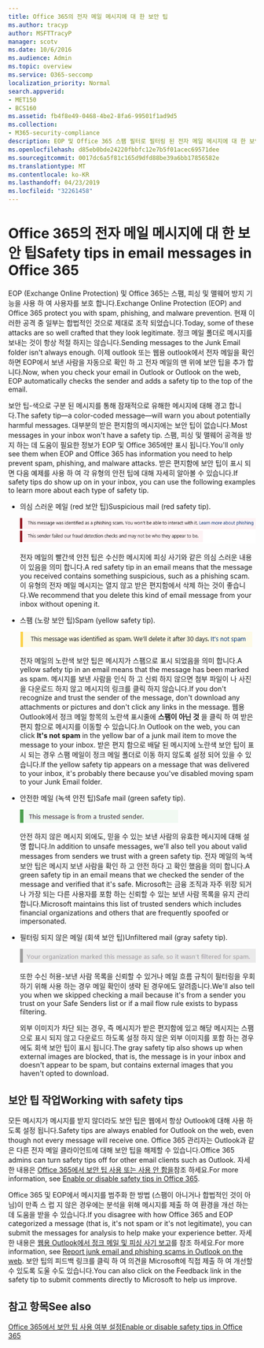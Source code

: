 ```yaml
---
title: Office 365의 전자 메일 메시지에 대 한 보안 팁
ms.author: tracyp
author: MSFTTracyP
manager: scotv
ms.date: 10/6/2016
ms.audience: Admin
ms.topic: overview
ms.service: O365-seccomp
localization_priority: Normal
search.appverid:
- MET150
- BCS160
ms.assetid: fb4f8e49-0468-4be2-8fa6-99501f1ad9d5
ms.collection:
- M365-security-compliance
description: EOP 및 Office 365 스팸 필터로 필터링 된 전자 메일 메시지에 대 한 보안 팁이 도입 되었습니다.
ms.openlocfilehash: d85eb0bde24220fbbfc12e7b5f01acec69571dee
ms.sourcegitcommit: 0017dc6a5f81c165d9dfd88be39a6bb17856582e
ms.translationtype: MT
ms.contentlocale: ko-KR
ms.lasthandoff: 04/23/2019
ms.locfileid: "32261458"
---
```

# <a name="safety-tips-in-email-messages-in-office-365"></a><span data-ttu-id="bdfa8-103">Office 365의 전자 메일 메시지에 대 한 보안 팁</span><span class="sxs-lookup"><span data-stu-id="bdfa8-103">Safety tips in email messages in Office 365</span></span>

<span data-ttu-id="bdfa8-104">EOP (Exchange Online Protection) 및 Office 365는 스팸, 피싱 및 맬웨어 방지 기능을 사용 하 여 사용자를 보호 합니다.</span><span class="sxs-lookup"><span data-stu-id="bdfa8-104">Exchange Online Protection (EOP) and Office 365 protect you with spam, phishing, and malware prevention.</span></span> <span data-ttu-id="bdfa8-105">현재 이러한 공격 중 일부는 합법적인 것으로 제대로 조작 되었습니다.</span><span class="sxs-lookup"><span data-stu-id="bdfa8-105">Today, some of these attacks are so well crafted that they look legitimate.</span></span> <span data-ttu-id="bdfa8-106">정크 메일 폴더로 메시지를 보내는 것이 항상 적절 하지는 않습니다.</span><span class="sxs-lookup"><span data-stu-id="bdfa8-106">Sending messages to the Junk Email folder isn't always enough.</span></span> <span data-ttu-id="bdfa8-107">이제 outlook 또는 웹용 outlook에서 전자 메일을 확인 하면 EOP에서 보낸 사람을 자동으로 확인 하 고 전자 메일의 맨 위에 보안 팁을 추가 합니다.</span><span class="sxs-lookup"><span data-stu-id="bdfa8-107">Now, when you check your email in Outlook or Outlook on the web, EOP automatically checks the sender and adds a safety tip to the top of the email.</span></span> 
  
<span data-ttu-id="bdfa8-108">보안 팁-색으로 구분 된 메시지를 통해 잠재적으로 유해한 메시지에 대해 경고 합니다.</span><span class="sxs-lookup"><span data-stu-id="bdfa8-108">The safety tip—a color-coded message—will warn you about potentially harmful messages.</span></span> <span data-ttu-id="bdfa8-109">대부분의 받은 편지함의 메시지에는 보안 팁이 없습니다.</span><span class="sxs-lookup"><span data-stu-id="bdfa8-109">Most messages in your inbox won't have a safety tip.</span></span> <span data-ttu-id="bdfa8-110">스팸, 피싱 및 맬웨어 공격을 방지 하는 데 도움이 필요한 정보가 EOP 및 Office 365에만 표시 됩니다.</span><span class="sxs-lookup"><span data-stu-id="bdfa8-110">You'll only see them when EOP and Office 365 has information you need to help prevent spam, phishing, and malware attacks.</span></span> <span data-ttu-id="bdfa8-111">받은 편지함에 보안 팁이 표시 되 면 다음 예제를 사용 하 여 각 유형의 안전 팁에 대해 자세히 알아볼 수 있습니다.</span><span class="sxs-lookup"><span data-stu-id="bdfa8-111">If safety tips do show up on in your inbox, you can use the following examples to learn more about each type of safety tip.</span></span>
  
- <span data-ttu-id="bdfa8-112">의심 스러운 메일 (red 보안 팁)</span><span class="sxs-lookup"><span data-stu-id="bdfa8-112">Suspicious mail (red safety tip).</span></span>
    
    ![빨간색 보안 팁을 표시 하는 스크린샷](media/5078a0be-e556-44a1-b169-09d780d26898.png)
  
    <span data-ttu-id="bdfa8-114">전자 메일의 빨간색 안전 팁은 수신한 메시지에 피싱 사기와 같은 의심 스러운 내용이 있음을 의미 합니다.</span><span class="sxs-lookup"><span data-stu-id="bdfa8-114">A red safety tip in an email means that the message you received contains something suspicious, such as a phishing scam.</span></span> <span data-ttu-id="bdfa8-115">이 유형의 전자 메일 메시지는 열지 않고 받은 편지함에서 삭제 하는 것이 좋습니다.</span><span class="sxs-lookup"><span data-stu-id="bdfa8-115">We recommend that you delete this kind of email message from your inbox without opening it.</span></span>
    
- <span data-ttu-id="bdfa8-116">스팸 (노랑 보안 팁)</span><span class="sxs-lookup"><span data-stu-id="bdfa8-116">Spam (yellow safety tip).</span></span>
    
    ![노란색 보안 팁을 표시 하는 스크린샷](media/793c9265-ea44-48fd-a98f-804fadd4163b.png)
  
    <span data-ttu-id="bdfa8-118">전자 메일의 노란색 보안 팁은 메시지가 스팸으로 표시 되었음을 의미 합니다.</span><span class="sxs-lookup"><span data-stu-id="bdfa8-118">A yellow safety tip in an email means that the message has been marked as spam.</span></span> <span data-ttu-id="bdfa8-119">메시지를 보낸 사람을 인식 하 고 신뢰 하지 않으면 첨부 파일이 나 사진을 다운로드 하지 않고 메시지의 링크를 클릭 하지 않습니다.</span><span class="sxs-lookup"><span data-stu-id="bdfa8-119">If you don't recognize and trust the sender of the message, don't download any attachments or pictures and don't click any links in the message.</span></span> <span data-ttu-id="bdfa8-120">웹용 Outlook에서 정크 메일 항목의 노란색 표시줄에 **스팸이 아닌 것** 을 클릭 하 여 받은 편지 함으로 메시지를 이동할 수 있습니다.</span><span class="sxs-lookup"><span data-stu-id="bdfa8-120">In Outlook on the web, you can click **It's not spam** in the yellow bar of a junk mail item to move the message to your inbox.</span></span> <span data-ttu-id="bdfa8-121">받은 편지 함으로 배달 된 메시지에 노란색 보안 팁이 표시 되는 경우 스팸 메일이 정크 메일 폴더로 이동 하지 않도록 설정 되어 있을 수 있습니다.</span><span class="sxs-lookup"><span data-stu-id="bdfa8-121">If the yellow safety tip appears on a message that was delivered to your inbox, it's probably there because you've disabled moving spam to your Junk Email folder.</span></span> 
    
- <span data-ttu-id="bdfa8-122">안전한 메일 (녹색 안전 팁)</span><span class="sxs-lookup"><span data-stu-id="bdfa8-122">Safe mail (green safety tip).</span></span>
    
    ![녹색 보안 팁을 보여 주는 스크린샷](media/acbc11d0-f626-4848-9fbf-66eeeda3f803.png)
  
    <span data-ttu-id="bdfa8-124">안전 하지 않은 메시지 외에도, 믿을 수 있는 보낸 사람의 유효한 메시지에 대해 설명 합니다.</span><span class="sxs-lookup"><span data-stu-id="bdfa8-124">In addition to unsafe messages, we'll also tell you about valid messages from senders we trust with a green safety tip.</span></span> <span data-ttu-id="bdfa8-125">전자 메일의 녹색 보안 팁은 메시지 보낸 사람을 확인 하 고 안전 하다 고 확인 했음을 의미 합니다.</span><span class="sxs-lookup"><span data-stu-id="bdfa8-125">A green safety tip in an email means that we checked the sender of the message and verified that it's safe.</span></span> <span data-ttu-id="bdfa8-126">Microsoft는 금융 조직과 자주 위장 되거나 가장 되는 다른 사용자를 포함 하는 신뢰할 수 있는 보낸 사람 목록을 유지 관리 합니다.</span><span class="sxs-lookup"><span data-stu-id="bdfa8-126">Microsoft maintains this list of trusted senders which includes financial organizations and others that are frequently spoofed or impersonated.</span></span>
    
- <span data-ttu-id="bdfa8-127">필터링 되지 않은 메일 (회색 보안 팁)</span><span class="sxs-lookup"><span data-stu-id="bdfa8-127">Unfiltered mail (gray safety tip).</span></span>
    
    ![회색 보안 팁을 보여 주는 스크린샷](media/c4d0cf8f-08e9-4c84-beee-1d9e0b022e0a.png)
  
    <span data-ttu-id="bdfa8-129">또한 수신 허용-보낸 사람 목록을 신뢰할 수 있거나 메일 흐름 규칙이 필터링을 우회 하기 위해 사용 하는 경우 메일 확인이 생략 된 경우에도 알려줍니다.</span><span class="sxs-lookup"><span data-stu-id="bdfa8-129">We'll also tell you when we skipped checking a mail because it's from a sender you trust on your Safe Senders list or if a mail flow rule exists to bypass filtering.</span></span> 
    
    <span data-ttu-id="bdfa8-130">외부 이미지가 차단 되는 경우, 즉 메시지가 받은 편지함에 있고 해당 메시지는 스팸으로 표시 되지 않고 다운로드 하도록 설정 하지 않은 외부 이미지를 포함 하는 경우에도 회색 보안 팁이 표시 됩니다.</span><span class="sxs-lookup"><span data-stu-id="bdfa8-130">The gray safety tip also shows up when external images are blocked, that is, the message is in your inbox and doesn't appear to be spam, but contains external images that you haven't opted to download.</span></span>
    
## <a name="working-with-safety-tips"></a><span data-ttu-id="bdfa8-131">보안 팁 작업</span><span class="sxs-lookup"><span data-stu-id="bdfa8-131">Working with safety tips</span></span>

<span data-ttu-id="bdfa8-132">모든 메시지가 메시지를 받지 않더라도 보안 팁은 웹에서 항상 Outlook에 대해 사용 하도록 설정 됩니다.</span><span class="sxs-lookup"><span data-stu-id="bdfa8-132">Safety tips are always enabled for Outlook on the web, even though not every message will receive one.</span></span> <span data-ttu-id="bdfa8-133">Office 365 관리자는 Outlook과 같은 다른 전자 메일 클라이언트에 대해 보안 팁을 해제할 수 있습니다.</span><span class="sxs-lookup"><span data-stu-id="bdfa8-133">Office 365 admins can turn safety tips off for other email clients such as Outlook.</span></span> <span data-ttu-id="bdfa8-134">자세한 내용은 [Office 365에서 보안 팁 사용 또는 사용 안 함을](enable-or-disable-safety-tips.md)참조 하세요.</span><span class="sxs-lookup"><span data-stu-id="bdfa8-134">For more information, see [Enable or disable safety tips in Office 365](enable-or-disable-safety-tips.md).</span></span>
  
<span data-ttu-id="bdfa8-135">Office 365 및 EOP에서 메시지를 범주화 한 방법 (스팸이 아니거나 합법적인 것이 아님)이 만족 스 럽 지 않은 경우에는 분석을 위해 메시지를 제출 하 여 환경을 개선 하는 데 도움을 받을 수 있습니다.</span><span class="sxs-lookup"><span data-stu-id="bdfa8-135">If you disagree with how Office 365 and EOP categorized a message (that is, it's not spam or it's not legitimate), you can submit the messages for analysis to help make your experience better.</span></span> <span data-ttu-id="bdfa8-136">자세한 내용은 [웹용 Outlook에서 정크 메일 및 피싱 사기 보고](https://technet.microsoft.com/library/dn594557.aspx)를 참조 하세요.</span><span class="sxs-lookup"><span data-stu-id="bdfa8-136">For more information, see [Report junk email and phishing scams in Outlook on the web](https://technet.microsoft.com/library/dn594557.aspx).</span></span> <span data-ttu-id="bdfa8-137">보안 팁의 피드백 링크를 클릭 하 여 의견을 Microsoft에 직접 제출 하 여 개선할 수 있도록 도울 수도 있습니다.</span><span class="sxs-lookup"><span data-stu-id="bdfa8-137">You can also click on the Feedback link in the safety tip to submit comments directly to Microsoft to help us improve.</span></span>
  
## <a name="see-also"></a><span data-ttu-id="bdfa8-138">참고 항목</span><span class="sxs-lookup"><span data-stu-id="bdfa8-138">See also</span></span>

[<span data-ttu-id="bdfa8-139">Office 365에서 보안 팁 사용 여부 설정</span><span class="sxs-lookup"><span data-stu-id="bdfa8-139">Enable or disable safety tips in Office 365</span></span>](enable-or-disable-safety-tips.md)


